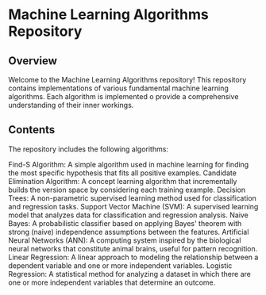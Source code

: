 # Machine Learning Algorithms Repository
## Overview
Welcome to the Machine Learning Algorithms repository! This repository contains implementations of various fundamental machine learning algorithms. Each algorithm is implemented o provide a comprehensive understanding of their inner workings. 

## Contents
The repository includes the following algorithms:

Find-S Algorithm: A simple algorithm used in machine learning for finding the most specific hypothesis that fits all positive examples.
Candidate Elimination Algorithm: A concept learning algorithm that incrementally builds the version space by considering each training example.
Decision Trees: A non-parametric supervised learning method used for classification and regression tasks.
Support Vector Machine (SVM): A supervised learning model that analyzes data for classification and regression analysis.
Naive Bayes: A probabilistic classifier based on applying Bayes' theorem with strong (naive) independence assumptions between the features.
Artificial Neural Networks (ANN): A computing system inspired by the biological neural networks that constitute animal brains, useful for pattern recognition.
Linear Regression: A linear approach to modeling the relationship between a dependent variable and one or more independent variables.
Logistic Regression: A statistical method for analyzing a dataset in which there are one or more independent variables that determine an outcome.
